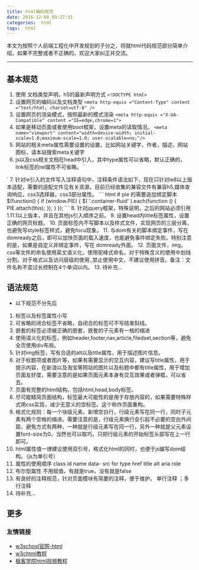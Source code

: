 ```yaml
---
title: html编码规范
date: 2016-12-08 09:27:31
categories:  html
tags:  html
---
```


本文为按照个人前端工程化中开发规划的子分之，将就html代码规范部分简单介绍，如果不完整或者不正确的，欢迎大家纠正并交流。

<!--more-->

---

## 基本规范

1.  使用<!Doctype html> 文档类型声明，h5的最新声明方式
`<!DOCTYPE html> `
2.  设置网页的编码以及文档类型
`<meta http-equiv ="Content-Type" content ="text/html; charset=utf-8" />`
3.  设置网页的渲染模式，按照最新的模式渲染
`<meta http-equiv ="X-UA-Compatible" content ="IE=edge,chrome=1">`
4.  如果是移动页面或者使用boot框架，设置meta的读取情况。
`<meta name="viewport" content="width=device-width; initial-scale=1.0;maximum-scale=1.0; user-scalable=no;"/>`
5.  网站的相关meta属性需要设置的设置，比如网站关键字，作者，描述，网站图标，请本站搜索meta关键字
6.  js以及css相关文档在head中引入，其中type属性可以省略，默认正确的，link标签的rel属性不可省略。
`<script src = "js/jquery-1.11.1.min.js" ></script >
<link rel = "stylesheet" href = "css/bootstrap.min.css" >`
7.  针对ie引入的文件写入注释语句中，注释条件语法如下，现在只针对ie8以上版本适配，需要的适配文件见有关资源。目前已经收集的兼容文件有兼容h5,媒体查询响应，css3选择器，css3部分属性。
```  html
<!--[if  lt IE 9]>
<script src="//cdn.bootcss.com/html5shiv/3.7.2/html5shiv.min.js"></script>
<script src="//cdn.bootcss.com/respond.js/1.4.2/respond.min.js"></script>
<script src="../js/selectivizr.js"></script>
<noscript><link rel="stylesheet" href="[fallback css]" /></noscript>
<script src="../js/PIE.js"></script>
<![endif]-->
  # pie 的需要追加绑定脚本
   $(function() {
                 if (window.PIE) {
                      $( '.container-fluid' ).each(function () {
                           PIE.attach(this);
                      });
                }
         });
   ```
8.  针对jquery框架，特殊说明，之后的网站必须引用1.11.1以上版本，并且在其他js引入顺序之前。
9.  设置head内title标签属性，设置正确的网页标题。
10.  页面标签内不写脚本以及样式文件，实现网页的三层分离，也避免写style标签样式，避免focu现象。
11.  与dom有关的脚本绑定事件，写在domready之后，即可以加快页面的载入速度，也能避免事件绑定失败。特别注意的是，如果是自定义非绑定事件，写在
domready外面。
12.  页面文件，img，css等文件的命名使用英文语义化，使用驼峰式命名，对于特殊含义的使用中划线分割，对于格式以及访问层级的使用.,禁止使用中文，不建议使用拼音。备注：文件名称不宜过长控制在4个单词以内。
13.  待补充...

##  语法规范

* 以下规范不分先后
1.  标签以及标签属性小写
2.  可省略的闭合标签不省略，自闭合的标签可不写结束斜线。
3.  嵌套的标签必须被正确的嵌套，嵌套的子元素有一格的缩进
4.  使用语义化的标签，例如header,footer,nav,article,filedset,section等，避免全页使用div布局。
5.  针对img标签，写有合适的alt以及title属性，用于描述图片信息。
6.  对于标题项或者图片等，如果有需要显示的交互内容，建议写title属性，用于提示内容，在新浪以及淘宝等网站的图片以及标题中都有title属性，用于增加页面友好度，需要注意的是如果页面元素本身有交互效果或者弹框，可以省去。
7.  页面有完整的html结构，包括html,head,body标签。
8.  尽可能精简页面结构，标签最大可能性的是用于存放内容的，如果需要特殊样式用css实现，减少无意义的空标签。这个称作页面重构。
9.  格式化规则：每一个块级元素，新增空白行，行级元素写在同一行，同时子元素有两个空格的缩进。需要注意的是，行级元素换行会引起不必要的空白外间距，避免方式有两种，一种就是行级元素写在同一行，另外一种就是父元素设置font-size为0，当然也可以取巧，只把行级元素的开始标签头部写在上一行即可。
10. html属性值一律建议使用双引号，格式化html的同时，也便于js编写dom结构。（js为单引号）
11.  属性的使用顺序 class id name data- src for type href title alt aria role
12.  布尔型属性 不用赋值，有就是true，没有就是false
13.  有良好的注释规范，针对页面模块有简要的注释，便于维护。
单行注释 <!---->  ；多行注释<!--   -->
14.  待补充...

##  更多

###   友情链接
* [w3school官网-html](http://www.w3school.com.cn/html5/index.asp)
* [w3chtml教程](http://www.w3chtml.com/html5/course/)
* [极客学院html视频教程](http://search.jikexueyuan.com/course/?q=HTML5)

